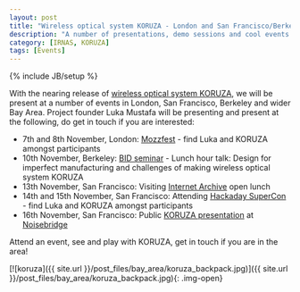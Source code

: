 ```yaml
---
layout: post
title: "Wireless optical system KORUZA - London and San Francisco/Berkeley tour"
description: "A number of presentations, demo sessions and cool events."
category: [IRNAS, KORUZA]
tags: [Events]
---
```

{% include JB/setup %}

With the nearing release of [wireless optical system KORUZA](http://koruza.net), we will be present at a number of events in London, San Francisco, Berkeley and wider Bay Area. Project founder Luka Mustafa will be presenting and present at the following, do get in touch if you are interested:

 * 7th and 8th November, London: [Mozzfest](https://2015.mozillafestival.org/) - find Luka and KORUZA amongst participants
 * 10th November, Berkeley: [BID seminar](http://schedule.bid-seminar.com/speakers/48) - Lunch hour talk: Design for imperfect manufacturing and challenges of making wireless optical system KORUZA
 * 13th November, San Francisco: Visiting [Internet Archive](http://archive.org) open lunch
 * 14th and 15th November, San Francisco: Attending [Hackaday SuperCon](https://hackaday.io/superconference/) - find Luka and KORUZA amongst participants
 * 16th November, San Francisco: Public [KORUZA presentation](https://noisebridge.net/wiki/Noisebridge_Koruza_event) at [Noisebridge](https://noisebridge.net/)
 
Attend an event, see and play with KORUZA, get in touch if you are in the area!

[![koruza]({{ site.url }}/post_files/bay_area/koruza_backpack.jpg)]({{ site.url }}/post_files/bay_area/koruza_backpack.jpg){: .img-open}